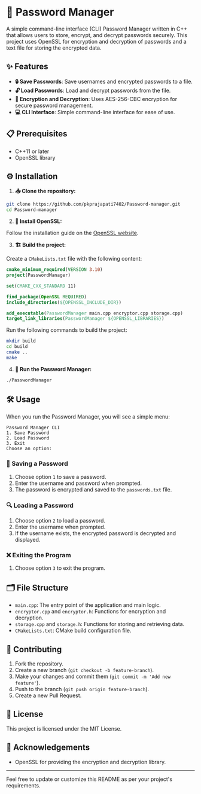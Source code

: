 # 🔐 Password Manager

A simple command-line interface (CLI) Password Manager written in C++ that allows users to store, encrypt, and decrypt passwords securely. This project uses OpenSSL for encryption and decryption of passwords and a text file for storing the encrypted data.

## ✨ Features

- **🔒 Save Passwords**: Save usernames and encrypted passwords to a file.
- **🔓 Load Passwords**: Load and decrypt passwords from the file.
- **🔑 Encryption and Decryption**: Uses AES-256-CBC encryption for secure password management.
- **💻 CLI Interface**: Simple command-line interface for ease of use.

## 📋 Prerequisites

- C++11 or later
- OpenSSL library

## ⚙️ Installation

1. **📥 Clone the repository:**

```bash
git clone https://github.com/pkprajapati7402/Password-manager.git
cd Password-manager
```

2. **🔧 Install OpenSSL:**

Follow the installation guide on the [OpenSSL website](https://www.openssl.org/).

3. **🏗️ Build the project:**

Create a `CMakeLists.txt` file with the following content:

```cmake
cmake_minimum_required(VERSION 3.10)
project(PasswordManager)

set(CMAKE_CXX_STANDARD 11)

find_package(OpenSSL REQUIRED)
include_directories(${OPENSSL_INCLUDE_DIR})

add_executable(PasswordManager main.cpp encryptor.cpp storage.cpp)
target_link_libraries(PasswordManager ${OPENSSL_LIBRARIES})
```

Run the following commands to build the project:

```bash
mkdir build
cd build
cmake ..
make
```

4. **🚀 Run the Password Manager:**

```bash
./PasswordManager
```

## 🛠️ Usage

When you run the Password Manager, you will see a simple menu:

```
Password Manager CLI
1. Save Password
2. Load Password
3. Exit
Choose an option:
```

### 📝 Saving a Password

1. Choose option `1` to save a password.
2. Enter the username and password when prompted.
3. The password is encrypted and saved to the `passwords.txt` file.

### 🔍 Loading a Password

1. Choose option `2` to load a password.
2. Enter the username when prompted.
3. If the username exists, the encrypted password is decrypted and displayed.

### ❌ Exiting the Program

1. Choose option `3` to exit the program.

## 🗂️ File Structure

- `main.cpp`: The entry point of the application and main logic.
- `encryptor.cpp` and `encryptor.h`: Functions for encryption and decryption.
- `storage.cpp` and `storage.h`: Functions for storing and retrieving data.
- `CMakeLists.txt`: CMake build configuration file.

## 🤝 Contributing

1. Fork the repository.
2. Create a new branch (`git checkout -b feature-branch`).
3. Make your changes and commit them (`git commit -m 'Add new feature'`).
4. Push to the branch (`git push origin feature-branch`).
5. Create a new Pull Request.

## 📄 License

This project is licensed under the MIT License.

## 🙏 Acknowledgements

- OpenSSL for providing the encryption and decryption library.

---

Feel free to update or customize this README as per your project's requirements.

